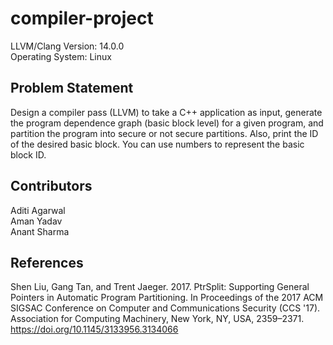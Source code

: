 # compiler-project

LLVM/Clang Version: 14.0.0\
Operating System: Linux

## Problem Statement

Design a compiler pass (LLVM) to take a C++ application as input, generate the program dependence graph (basic block level) for a given program, and partition the program into secure or not secure partitions. Also, print the ID of the desired basic block. You can use numbers to represent the basic block ID.

## Contributors

Aditi Agarwal\
Aman Yadav\
Anant Sharma

## References

Shen Liu, Gang Tan, and Trent Jaeger. 2017. PtrSplit: Supporting General Pointers in Automatic Program Partitioning. In Proceedings of the 2017 ACM SIGSAC Conference on Computer and Communications Security (CCS '17). Association for Computing Machinery, New York, NY, USA, 2359–2371. https://doi.org/10.1145/3133956.3134066
